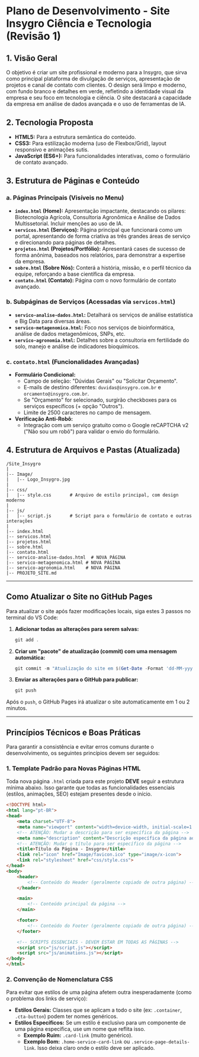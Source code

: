 # Plano de Desenvolvimento - Site Insygro Ciência e Tecnologia (Revisão 1)

## 1. Visão Geral
O objetivo é criar um site profissional e moderno para a Insygro, que sirva como principal plataforma de divulgação de serviços, apresentação de projetos e canal de contato com clientes. O design será limpo e moderno, com fundo branco e detalhes em verde, refletindo a identidade visual da empresa e seu foco em tecnologia e ciência. O site destacará a capacidade da empresa em análise de dados avançada e o uso de ferramentas de IA.

## 2. Tecnologia Proposta
- **HTML5:** Para a estrutura semântica do conteúdo.
- **CSS3:** Para estilização moderna (uso de Flexbox/Grid), layout responsivo e animações sutis.
- **JavaScript (ES6+):** Para funcionalidades interativas, como o formulário de contato avançado.

## 3. Estrutura de Páginas e Conteúdo

### a. Páginas Principais (Visíveis no Menu)
- **`index.html` (Home):** Apresentação impactante, destacando os pilares: Biotecnologia Agrícola, Consultoria Agronômica e Análise de Dados Multissetorial. Incluir menções ao uso de IA.
- **`servicos.html` (Serviços):** Página principal que funcionará como um portal, apresentando de forma criativa as três grandes áreas de serviço e direcionando para páginas de detalhes.
- **`projetos.html` (Projetos/Portfólio):** Apresentará cases de sucesso de forma anônima, baseados nos relatórios, para demonstrar a expertise da empresa.
- **`sobre.html` (Sobre Nós):** Conterá a história, missão, e o perfil técnico da equipe, reforçando a base científica da empresa.
- **`contato.html` (Contato):** Página com o novo formulário de contato avançado.

### b. Subpáginas de Serviços (Acessadas via `servicos.html`)
- **`servico-analise-dados.html`:** Detalhará os serviços de análise estatística e Big Data para diversas áreas.
- **`servico-metagenomica.html`:** Foco nos serviços de bioinformática, análise de dados metagenômicos, SNPs, etc.
- **`servico-agronomia.html`:** Detalhes sobre a consultoria em fertilidade do solo, manejo e análise de indicadores bioquímicos.

### c. `contato.html` (Funcionalidades Avançadas)
- **Formulário Condicional:**
    - Campo de seleção: "Dúvidas Gerais" ou "Solicitar Orçamento".
    - E-mails de destino diferentes: `duvidas@insygro.com.br` e `orcamento@insygro.com.br`.
    - Se "Orçamento" for selecionado, surgirão checkboxes para os serviços específicos (+ opção "Outros").
    - Limite de 2500 caracteres no campo de mensagem.
- **Verificação Anti-Robô:**
    - Integração com um serviço gratuito como o Google reCAPTCHA v2 ("Não sou um robô") para validar o envio do formulário.

## 4. Estrutura de Arquivos e Pastas (Atualizada)
```
/Site_Insygro
|
|-- Image/
|   |-- Logo_Insygro.jpg
|
|-- css/
|   |-- style.css       # Arquivo de estilo principal, com design moderno
|
|-- js/
|   |-- script.js       # Script para o formulário de contato e outras interações
|
|-- index.html
|-- servicos.html
|-- projetos.html
|-- sobre.html
|-- contato.html
|-- servico-analise-dados.html  # NOVA PÁGINA
|-- servico-metagenomica.html # NOVA PÁGINA
|-- servico-agronomia.html    # NOVA PÁGINA
|-- PROJETO_SITE.md
```

---

## Como Atualizar o Site no GitHub Pages

Para atualizar o site após fazer modificações locais, siga estes 3 passos no terminal do VS Code:

1.  **Adicionar todas as alterações para serem salvas:**
    ```powershell
    git add .
    ```

2.  **Criar um "pacote" de atualização (commit) com uma mensagem automática:**
    ```powershell
    git commit -m "Atualização do site em $(Get-Date -Format 'dd-MM-yyyy HH:mm:ss')"
    ```

3.  **Enviar as alterações para o GitHub para publicar:**
    ```powershell
    git push
    ```

Após o `push`, o GitHub Pages irá atualizar o site automaticamente em 1 ou 2 minutos.

---

## Princípios Técnicos e Boas Práticas

Para garantir a consistência e evitar erros comuns durante o desenvolvimento, os seguintes princípios devem ser seguidos:

### 1. Template Padrão para Novas Páginas HTML

Toda nova página `.html` criada para este projeto **DEVE** seguir a estrutura mínima abaixo. Isso garante que todas as funcionalidades essenciais (estilos, animações, SEO) estejam presentes desde o início.

```html
<!DOCTYPE html>
<html lang="pt-BR">
<head>
    <meta charset="UTF-8">
    <meta name="viewport" content="width=device-width, initial-scale=1.0">
    <!-- ATENÇÃO: Mudar a descrição para ser específica da página -->
    <meta name="description" content="Descrição específica da página aqui.">
    <!-- ATENÇÃO: Mudar o título para ser específico da página -->
    <title>Título da Página - Insygro</title>
    <link rel="icon" href="Image/favicon.ico" type="image/x-icon">
    <link rel="stylesheet" href="css/style.css">
</head>
<body>
    <header>
        <!-- Conteúdo do Header (geralmente copiado de outra página) -->
    </header>

    <main>
        <!-- Conteúdo principal da página -->
    </main>

    <footer>
        <!-- Conteúdo do Footer (geralmente copiado de outra página) -->
    </footer>

    <!-- SCRIPTS ESSENCIAIS - DEVEM ESTAR EM TODAS AS PÁGINAS -->
    <script src="js/script.js"></script>
    <script src="js/animations.js"></script>
</body>
</html>
```

### 2. Convenção de Nomenclatura CSS

Para evitar que estilos de uma página afetem outra inesperadamente (como o problema dos links de serviço):
- **Estilos Gerais:** Classes que se aplicam a todo o site (ex: `.container`, `.cta-button`) podem ter nomes genéricos.
- **Estilos Específicos:** Se um estilo é exclusivo para um componente de uma página específica, use um nome que reflita isso.
    - **Exemplo Ruim:** `.card-link` (muito genérico).
    - **Exemplo Bom:** `.home-service-card-link` ou `.service-page-details-link`. Isso deixa claro onde o estilo deve ser aplicado.